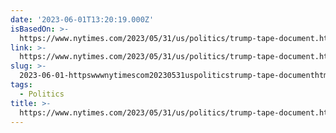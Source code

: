 ```yaml
---
date: '2023-06-01T13:20:19.000Z'
isBasedOn: >-
  https://www.nytimes.com/2023/05/31/us/politics/trump-tape-document.html?smid=nytcore-ios-share&referringSource=articleShare
link: >-
  https://www.nytimes.com/2023/05/31/us/politics/trump-tape-document.html?smid=nytcore-ios-share&referringSource=articleShare
slug: >-
  2023-06-01-httpswwwnytimescom20230531uspoliticstrump-tape-documenthtmlsmidnytcore-ios-shareandreferringsourcearticleshare
tags:
  - Politics
title: >-
  https://www.nytimes.com/2023/05/31/us/politics/trump-tape-document.html?smid=nytcore-ios-share&referringSource=articleShare
---
```


